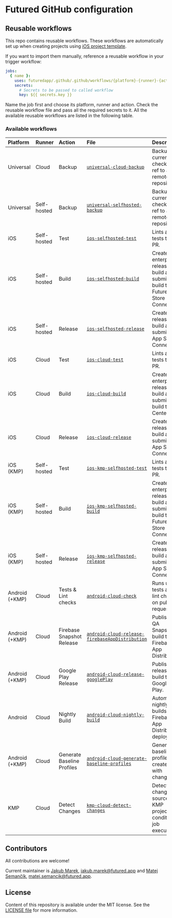 # Futured GitHub configuration

## Reusable workflows

This repo contains reusable workflows. These workflows are automatically
set up when creating projects using
[iOS project template](https://github.com/futuredapp/iOS-project-template).

If you want to import them manually, reference a reusable workflow in your trigger workflow:

```yml
jobs:
  { name }:
    uses: futuredapp/.github/.github/workflows/{platform}-{runner}-{action}.yml@1.0.0
    secrets:
      # Secrets to be passed to called workflow
      key: ${{ secrets.key }}
```

Name the job first and choose its platform, runner and action.
Check the reusable workflow file and pass all the required secrets to it.
All the available reusable workflows are listed in the following table.

### Available workflows

| Platform       | Runner      | Action                      | File                                                                                                                   | Description                                                                            |
|:---------------|:------------|:----------------------------|:-----------------------------------------------------------------------------------------------------------------------|:---------------------------------------------------------------------------------------|
| Universal      | Cloud       | Backup                      | [`universal-cloud-backup`](.github/workflows/universal-cloud-backup.yml)                                               | Backups currently checked out ref to a remote repository.                              |
| Universal      | Self-hosted | Backup                      | [`universal-selfhosted-backup`](.github/workflows/universal-selfhosted-backup.yml)                                     | Backups currently checked out ref to a remote repository.                              |
| iOS            | Self-hosted | Test                        | [`ios-selfhosted-test`](.github/workflows/ios-selfhosted-test.yml)                                                     | Lints and tests the PR.                                                                |
| iOS            | Self-hosted | Build                       | [`ios-selfhosted-build`](.github/workflows/ios-selfhosted-build.yml)                                                   | Creates enterprise release build and submits the build to Futured App Store Connect.   |
| iOS            | Self-hosted | Release                     | [`ios-selfhosted-release`](.github/workflows/ios-selfhosted-release.yml)                                               | Creates release build and submits it to App Store Connect.                             |
| iOS            | Cloud       | Test                        | [`ios-cloud-test`](.github/workflows/ios-cloud-test.yml)                                                               | Lints and tests the PR.                                                                |
| iOS            | Cloud       | Build                       | [`ios-cloud-build`](.github/workflows/ios-cloud-build.yml)                                                             | Creates enterprise release build and submits the build to App Center.                  |
| iOS            | Cloud       | Release                     | [`ios-cloud-release`](.github/workflows/ios-cloud-release.yml)                                                         | Creates release build and submits it to App Store Connect.                             |
| iOS (KMP)      | Self-hosted | Test                        | [`ios-kmp-selfhosted-test`](.github/workflows/ios-kmp-selfhosted-test.yml)                                             | Lints and tests the PR.                                                                |
| iOS (KMP)      | Self-hosted | Build                       | [`ios-kmp-selfhosted-build`](.github/workflows/ios-kmp-selfhosted-build.yml)                                           | Creates enterprise release build and submits the build to Futured App Store Connect.   |
| iOS (KMP)      | Self-hosted | Release                     | [`ios-kmp-selfhosted-release`](.github/workflows/ios-kmp-selfhosted-release.yml)                                       | Creates release build and submits it to App Store Connect.                             |
| Android (+KMP) | Cloud       | Tests & Lint checks         | [`android-cloud-check`](.github/workflows/android-cloud-check.yml)                                                     | Runs unit tests and lint checks on pull request.                                       |
| Android (+KMP) | Cloud       | Firebase Snapshot Release   | [`android-cloud-release-firebaseAppDistribution`](.github/workflows/android-cloud-release-firebaseAppDistribution.yml) | Publishes QA Snapshot build to Firebase App Distribution.                              |
| Android (+KMP) | Cloud       | Google Play Release         | [`android-cloud-release-googlePlay`](.github/workflows/android-cloud-release-googlePlay.yml)                           | Publishes release build to Google Play.                                                |
| Android        | Cloud       | Nightly Build               | [`android-cloud-nightly-build`](.github/workflows/android-cloud-nightly-build.yml)                                     | Automated nightly builds with Firebase App Distribution deployment.                    |
| Android (+KMP) | Cloud       | Generate Baseline Profiles  | [`android-cloud-generate-baseline-profiles`](.github/workflows/android-cloud-generate-baseline-profiles.yml)           | Generates baseline profiles and creates PR with changes.                               |
| KMP            | Cloud       | Detect Changes              | [`kmp-cloud-detect-changes`](.github/workflows/kmp-cloud-detect-changes.yml)                                           | Detects changed sources in KMP projects for conditional job execution.                 |

## Contributors

All contributions are welcome!

Current maintainer is [Jakub Marek](https://github.com/jmarek41), <jakub.marek@futured.app> and [Matej Semančík](https://github.com/matejsemancik), <matej.semancik@futured.app>.

## License

Content of this repository is available under the MIT license. See the [LICENSE file](LICENSE) for more information.
